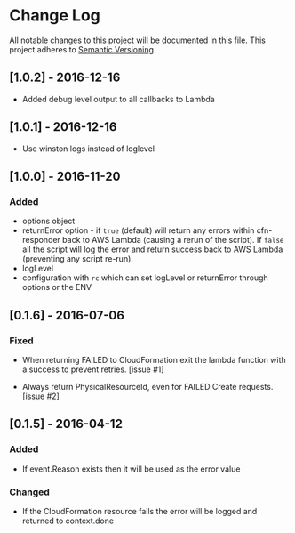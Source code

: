 # Change Log
All notable changes to this project will be documented in this file.
This project adheres to [Semantic Versioning](http://semver.org/).

## [1.0.2] - 2016-12-16
- Added debug level output to all callbacks to Lambda

## [1.0.1] - 2016-12-16
- Use winston logs instead of loglevel

## [1.0.0] - 2016-11-20

### Added
- options object
- returnError option - if `true` (default) will return any errors within
  cfn-responder back to AWS Lambda (causing a rerun of the script).  If
  `false` all the script will log the error and return success back to
  AWS Lambda (preventing any script re-run).
- logLevel
- configuration with `rc` which can set logLevel or returnError through
  options or the ENV


## [0.1.6] - 2016-07-06

### Fixed
- When returning FAILED to CloudFormation exit the lambda function with
  a success to prevent retries. [issue #1]

- Always return PhysicalResourceId, even for FAILED Create requests.
  [issue #2]

## [0.1.5] - 2016-04-12

### Added
- If event.Reason exists then it will be used as the error value

### Changed
- If the CloudFormation resource fails the error will be logged and
  returned to context.done


